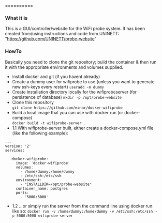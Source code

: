 ==========

### What it is

This is a GUI/controller/website for the WiFi probe system. It has been created from/using
instructions and code from UNINETT: "https://github.com/UNINETT/probe-website"

### HowTo 

Basically you need to clone the git repository; build the container & then run it with the
appropriate environments and volumes supplied.

* Install docker and git (if you havent already) 
* Create a dummy user for wifiprobe to use (unless you want to generate new ssh-keys every restart) 
``` useradd -m dummy ```
* Create installation directory locally for the wifiprobeserver (for persistence of database)
``` mkdir -p /opt/probe-website ```
* Clone this repository  
``` git clone https://github.com/einar/docker-wifiprobe ```  
* Build a local image that you can use with docker run (or docker-compose)  
``` docker build -t wifiprobe-server . ```  
* 1.1 With wifiprobe-server built, either create a docker-compose.yml file (like the following example):  
~~~~
---
version: '2'
services:

   docker-wifiprobe:
     image: 'docker-wifiprobe'
     volumes:
       - /home/dummy:/home/dummy
       - /etc/ssh:/etc/ssh
     environment:
       - "INSTALLDIR=/opt/probe-website"
     container_name: postgres
     ports:
       - '5000:5000'

~~~~
* 1.2 ...or simply run the server from the command line using docker run like so:
``` docker run -v /home/dummy:/home/dummy -v /etc/ssh:/etc/ssh -p 5000:5000 wifiprobe-server  ```


